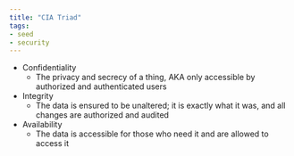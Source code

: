 ```yaml
---
title: "CIA Triad"
tags:
- seed
- security
---
```

 - Confidentiality
	 - The privacy and secrecy of a thing, AKA only accessible by authorized and authenticated users
 - Integrity
	 - The data is ensured to be unaltered; it is exactly what it was, and all changes are authorized and audited
 - Availability
	 - The data is accessible for those who need it and are allowed to access it